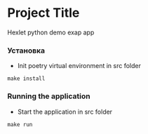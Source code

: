 # Project Title

Hexlet python demo exap app

### Установка

* Init poetry virtual environment in src folder
```
make install
```

### Running the application
* Start the application in src folder
```
make run
```
